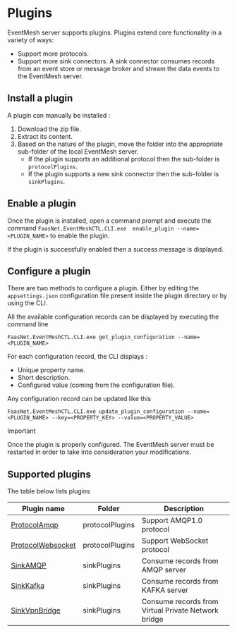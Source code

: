 # Plugins

EventMesh server supports plugins. Plugins extend core functionality in a variety of ways: 
* Support more protocols.
* Support more sink connectors. A sink connector consumes records from an event store or message broker and stream the data events to the EventMesh server.

## Install a plugin

A plugin can manually be installed :
1. Download the zip file.
2. Extract its content.
3. Based on the nature of the plugin, move the folder into the appropriate sub-folder of the local EventMesh server.
   * If the plugin supports an additional protocol then the sub-folder is `protocolPlugins`.
   * If the plugin supports a new sink connector then the sub-folder is `sinkPlugins`.

## Enable a plugin

Once the plugin is installed, open a command prompt and execute the command `FaasNet.EventMeshCTL.CLI.exe  enable_plugin --name=<PLUGIN_NAME>` to enable the plugin.

If the plugin is successfully enabled then a success message is displayed.

## Configure a plugin

There are two methods to configure a plugin. Either by editing the `appsettings.json` configuration file present inside the plugin directory or by using the CLI.

All the available configuration records can be displayed by executing the command line 

```
FaasNet.EventMeshCTL.CLI.exe get_plugin_configuration --name=<PLUGIN_NAME>
```

For each configuration record, the CLI displays :
* Unique property name.
* Short description.
* Configured value (coming from the configuration file).

Any configuration record can be updated like this 

```
FaasNet.EventMeshCTL.CLI.exe update_plugin_configuration --name=<PLUGIN_NAME> --key=<PROPERTY_KEY> --value=<PROPERTY_VALUE>
```

> [!IMPORTANT]
> Once the plugin is properly configured. The EventMesh server must be restarted in order to take into consideration your modifications.

## Supported plugins

The table below lists plugins

| Plugin name                                 | Folder           | Description                                         |
| ------------------------------------------- | ---------------- | --------------------------------------------------- |
| [ProtocolAmqp](pluginamqp.md)               | protocolPlugins  | Support AMQP1.0 protocol                            |
| [ProtocolWebsocket](pluginwebsocket.md)     | protocolPlugins  | Support WebSocket protocol                          |
| [SinkAMQP](pluginsinkamqp.md)               | sinkPlugins      | Consume records from AMQP server                    |
| [SinkKafka](pluginsinkkafka.md)             | sinkPlugins      | Consume records from KAFKA server                   |
| [SinkVpnBridge](pluginsinkvpnbridge.md)     | sinkPlugins      | Consume records from Virtual Private Network bridge |